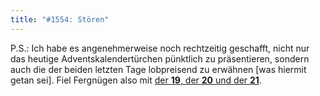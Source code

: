 ```yaml
---
title: "#1554: Stören"
---
```


P.S.:
Ich habe es angenehmerweise noch rechtzeitig geschafft, nicht nur das heutige Adventskalendertürchen pünktlich zu präsentieren, sondern auch die der beiden letzten Tage lobpreisend zu erwähnen [was hiermit getan sei].
Fiel Fergnügen also mit <a href="http://www.fonflatter.de/advent09">der <strong>19</strong>, der <strong>20</strong> und der <strong>21</strong></a>.


